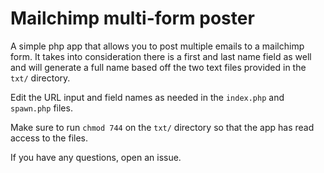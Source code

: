 # Mailchimp multi-form poster
A simple php app that allows you to post multiple emails to a mailchimp form. It takes into consideration there is a first and last name field as well and will generate a full name based off the two text files provided in the ```txt/``` directory.

Edit the URL input and field names as needed in the ```index.php``` and ```spawn.php``` files.

Make sure to run ```chmod 744``` on the ```txt/``` directory so that the app has read access to the files.

If you have any questions, open an issue.